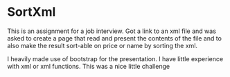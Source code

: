 # SortXml
This is an assignment for a job interview. Got a link to an xml file and was asked to create a page that read and present the contents of the file and to also make the result sort-able on price or name by sorting the xml.

​I heavily made use of bootstrap for the presentation. I have little experience with xml or xml functions. This was a nice little challenge​

